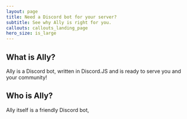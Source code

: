 ```yaml
---
layout: page
title: Need a Discord bot for your server?
subtitle: See why Ally is right for you.
callouts: callouts_landing_page
hero_size: is_large
---
```


## What is Ally?

Ally is a Discord bot, written in Discord.JS and is ready to serve you and
your community!

## Who is Ally?

Ally itself is a friendly Discord bot,
